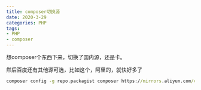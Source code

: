 ```yaml
---
title: composer切换源
date: 2020-3-29
categories: PHP
tags: 
- PHP
- composer
---
```


想composer个东西下来，切换了国内源，还是卡。

然后百度还有其他源可选，比如这个，阿里的，就快好多了

```cmd
composer config -g repo.packagist composer https://mirrors.aliyun.com/composer/
```

